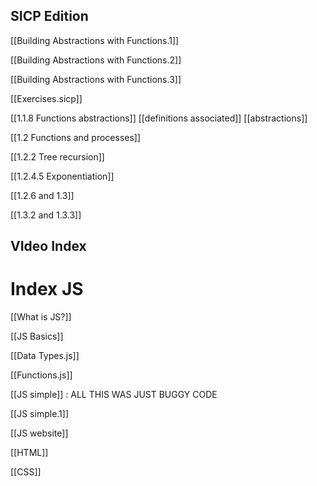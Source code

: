 ## SICP Edition

[[Building Abstractions with Functions.1]] 

[[Building Abstractions with Functions.2]]

[[Building Abstractions with Functions.3]]

[[Exercises.sicp]]

[[1.1.8 Functions abstractions]] [[definitions associated]] [[abstractions]]  

[[1.2 Functions and processes]] 

[[1.2.2 Tree recursion]] 

[[1.2.4.5 Exponentiation]]

[[1.2.6 and 1.3]]

[[1.3.2 and 1.3.3]]

## VIdeo Index 


# Index JS 
[[What is JS?]]

[[JS Basics]] 

[[Data Types.js]]

[[Functions.js]] 

[[JS simple]] : ALL THIS WAS JUST BUGGY CODE 

[[JS simple.1]]

[[JS website]]

[[HTML]]

[[CSS]]